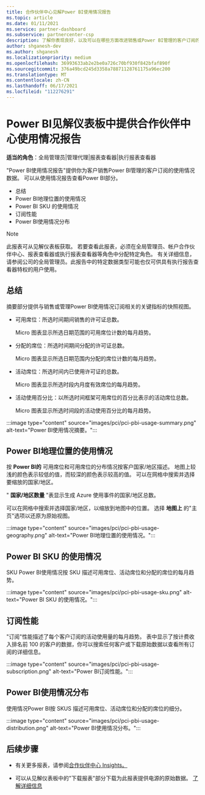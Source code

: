 ```yaml
---
title: 合作伙伴中心见解Power BI使用情况报告
ms.topic: article
ms.date: 01/11/2021
ms.service: partner-dashboard
ms.subservice: partnercenter-csp
description: 了解你表现良好，以及可以在哪些方面改进销售或Power BI管理的客户订阅的使用情况。
author: shganesh-dev
ms.author: shganesh
ms.localizationpriority: medium
ms.openlocfilehash: 36993633ab2e2be0a726c70bf930f842bfaf890f
ms.sourcegitcommit: 376a49bcd245d3358a78871128761175a96ec200
ms.translationtype: MT
ms.contentlocale: zh-CN
ms.lasthandoff: 06/17/2021
ms.locfileid: "112276291"
---
```

# <a name="power-bi-usage-report-available-from-the-partner-center-insights-dashboard"></a>Power BI见解仪表板中提供合作伙伴中心使用情况报告

**适当的角色**：全局管理员|管理代理|报表查看器|执行报表查看器

"Power BI使用情况报告"提供你为客户销售Power BI管理的客户订阅的使用情况数据。 可以从使用情况报告查看Power BI部分。

- 总结
- Power BI地理位置的使用情况
- Power BI SKU 的使用情况
- 订阅性能
- Power BI使用情况分布

 > [!NOTE]
 > 此报表可从见解仪表板获取。 若要查看此报表，必须在全局管理员、帐户合作伙伴中心、报表查看器或执行报表查看器等角色中分配特定角色。 有关详细信息，请参阅公司的全局管理员。此报告中的特定数据类型可能也仅可供具有执行报告查看器特权的用户使用。

## <a name="summary"></a>总结

摘要部分提供与销售或管理Power BI使用情况订阅相关的关键指标的快照视图。 

- 可用席位：所选时间期间销售的许可证总数。

   Micro 图表显示所选日期范围的可用席位计数的每月趋势。

- 分配的席位：所选时间期间分配的许可证总数。

   Micro 图表显示所选日期范围内分配的席位计数的每月趋势。

- 活动席位：所选时间内已使用许可证的总数。 

   Micro 图表显示所选时段内月度有效席位的每月趋势。

- 活动使用百分比：以所选时间框架可用席位的百分比表示的活动席位总数。 

   Micro 图表显示所选时间段的活动使用百分比的每月趋势。

:::image type="content" source="images/pci/pci-pbi-usage-summary.png" alt-text="Power BI使用情况摘要。":::

## <a name="power-bi-usage-by-geography"></a>Power BI地理位置的使用情况

按 **Power BI的** 可用席位和可用席位的分布情况按客户国家/地区描述。 地图上较浅的颜色表示较低的值，而较深的颜色表示较高的值。 可以在网格中搜索并选择要缩放的国家/地区。

" **国家/地区数量** "表显示生成 Azure 使用事件的国家/地区总数。

可以在网格中搜索并选择国家/地区，以缩放到地图中的位置。 选择 **地图上** 的"主页"选项以还原为原始视图。

:::image type="content" source="images/pci/pci-pbi-usage-geography.png" alt-text="Power BI地理位置的使用情况。":::

## <a name="power-bi-usage-by-sku"></a>Power BI SKU 的使用情况

SKU Power BI使用情况按 SKU 描述可用席位、活动席位和分配的席位的每月趋势。

:::image type="content" source="images/pci/pci-pbi-usage-sku.png" alt-text="Power BI SKU 的使用情况。":::

## <a name="subscriptions-performance"></a>订阅性能

"订阅"性能描述了每个客户订阅的活动使用量的每月趋势。 表中显示了按计费收入排名前 100 的客户的数据，你可以搜索任何客户或下载原始数据以查看所有订阅的详细信息。

:::image type="content" source="images/pci/pci-pbi-usage-subscription.png" alt-text="Power BI订阅性能。":::

## <a name="power-bi-usage-distribution"></a>Power BI使用情况分布

使用情况Power BI按 SKUS 描述可用席位、活动席位和分配的席位的细分。

:::image type="content" source="images/pci/pci-pbi-usage-distribution.png" alt-text="Power BI使用情况分布。":::

## <a name="next-steps"></a>后续步骤

- 有关更多报表，请参阅[合作伙伴中心 Insights。](partner-center-insights.md)

- 可以从见解仪表板中的"下载报表"部分下载为此报表提供电源的原始数据。 [了解详细信息](pci-download-reports.md) 
